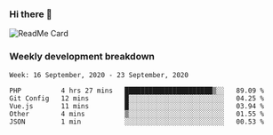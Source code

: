 ### Hi there 👋

<!--
**itzcy/itzcy** is a ✨ _special_ ✨ repository because its `README.md` (this file) appears on your GitHub profile.

Here are some ideas to get you started:

- 🔭 I’m currently working on ...
- 🌱 I’m currently learning ...
- 👯 I’m looking to collaborate on ...
- 🤔 I’m looking for help with ...
- 💬 Ask me about ...
- 📫 How to reach me: ...
- 😄 Pronouns: ...
- ⚡ Fun fact: ...
-->
![ReadMe Card](https://github-readme-stats.vercel.app/api?username=itzcy&show_icons=true&title_color=2d3198&icon_color=797cb8&text_color=24292e&bg_color=f6f8fa)

### Weekly development breakdown
<!--START_SECTION:waka-->
```text
Week: 16 September, 2020 - 23 September, 2020

PHP          4 hrs 27 mins   ██████████████████████▒░░   89.09 % 
Git Config   12 mins         █░░░░░░░░░░░░░░░░░░░░░░░░   04.25 % 
Vue.js       11 mins         █░░░░░░░░░░░░░░░░░░░░░░░░   03.94 % 
Other        4 mins          ▒░░░░░░░░░░░░░░░░░░░░░░░░   01.55 % 
JSON         1 min           ░░░░░░░░░░░░░░░░░░░░░░░░░   00.53 % 
```
<!--END_SECTION:waka-->
